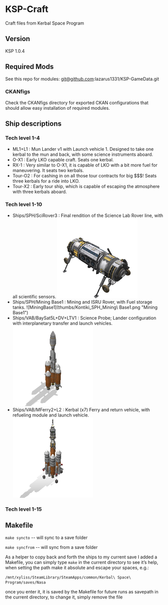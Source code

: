 # KSP-Craft

Craft files from Kerbal Space Program

## Version
KSP 1.0.4

## Required Mods
See this repo for modules: git@github.com:lazarus1331/KSP-GameData.git

### CKANfigs
Check the CKANfigs directory for exported CKAN configurations that should allow easy installation of required modules.

## Ship descriptions

### Tech level 1-4
- ML1+L1 : Mun Lander v1 with Launch vehicle 1. Designed to take one kerbal to the mun and back, with some science instruments aboard.
- O-X1 : Early LKO capable craft. Seats one kerbal.
- RX-1 : Very similar to O-X1, it is capable of LKO with a bit more fuel for maneuvering. It seats two kerbals.
- Tour-O2 : For cashing in on all those tour contracts for big $$$! Seats three kerbals for a ride into LKO.
- Tour-X2 : Early tour ship, which is capable of escaping the atmosphere with three kerbals aboard.

### Tech level 1-10
- Ships/SPH/SciRover3 : Final rendition of the Science Lab Rover line, with all scientific sensors. ![SciRover3](thumbs/Kontiki_SPH_SciRover3.png "SciRover3")
- Ships/SPH/Mining Base1 : Mining and ISRU Rover, with Fuel storage tanks. ![MiningBase1](thumbs/Kontiki_SPH_Mining\ Base1.png "Mining Base1")
- Ships/VAB/BaySat5L+DV+LTV1 : Science Probe; Lander configuration with interplanetary transfer and launch vehicles. ![BaySat5L+DV+LTV1](thumbs/Kontiki_VAB_BaySat5L+DV+LTV1.png "BaySat5L+DV+LTV1")
- Ships/VAB/MFerry2+L2 : Kerbal (x7) Ferry and return vehicle, with refueling module and launch vehicle. ![MFerry2L2](thumbs/Kontiki_VAB_MFerry2+L2.png "MFerry2+L2")

### Tech level 1-15

## Makefile

`make syncto` -- will sync to a save folder

`make syncfrom` -- will sync from a save folder

As a helper to copy back and forth the ships to my current save I added a Makefile, you can simply type `make` in the current directory to see it’s help, when setting the path make it absolute
and escape your spaces, e.g.:
```
/mnt/xyliss/SteamLibrary/SteamApps/common/Kerbal\ Space\ Program/saves/Nasa
```
once you enter it, it is saved by the Makefile for future runs as savepath in the current directory, to change it, simply remove the file
